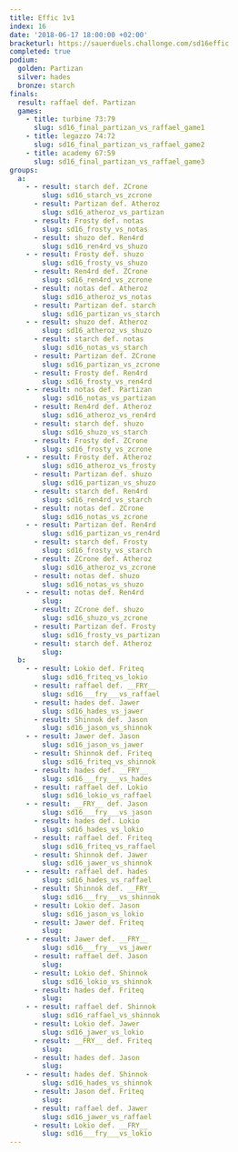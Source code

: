 ```yaml
---
title: Effic 1v1
index: 16
date: '2018-06-17 18:00:00 +02:00'
bracketurl: https://sauerduels.challonge.com/sd16effic
completed: true
podium:
  golden: Partizan
  silver: hades
  bronze: starch
finals:
  result: raffael def. Partizan
  games:
    - title: turbine 73:79
      slug: sd16_final_partizan_vs_raffael_game1
    - title: legazzo 74:72
      slug: sd16_final_partizan_vs_raffael_game2
    - title: academy 67:59
      slug: sd16_final_partizan_vs_raffael_game3
groups:
  a:
    - - result: starch def. ZCrone
        slug: sd16_starch_vs_zcrone
      - result: Partizan def. Atheroz
        slug: sd16_atheroz_vs_partizan
      - result: Frosty def. notas
        slug: sd16_frosty_vs_notas
      - result: shuzo def. Ren4rd
        slug: sd16_ren4rd_vs_shuzo
    - - result: Frosty def. shuzo
        slug: sd16_frosty_vs_shuzo
      - result: Ren4rd def. ZCrone
        slug: sd16_ren4rd_vs_zcrone
      - result: notas def. Atheroz
        slug: sd16_atheroz_vs_notas
      - result: Partizan def. starch
        slug: sd16_partizan_vs_starch
    - - result: shuzo def. Atheroz
        slug: sd16_atheroz_vs_shuzo
      - result: starch def. notas
        slug: sd16_notas_vs_starch
      - result: Partizan def. ZCrone
        slug: sd16_partizan_vs_zcrone
      - result: Frosty def. Ren4rd
        slug: sd16_frosty_vs_ren4rd
    - - result: notas def. Partizan
        slug: sd16_notas_vs_partizan
      - result: Ren4rd def. Atheroz
        slug: sd16_atheroz_vs_ren4rd
      - result: starch def. shuzo
        slug: sd16_shuzo_vs_starch
      - result: Frosty def. ZCrone
        slug: sd16_frosty_vs_zcrone
    - - result: Frosty def. Atheroz
        slug: sd16_atheroz_vs_frosty
      - result: Partizan def. shuzo
        slug: sd16_partizan_vs_shuzo
      - result: starch def. Ren4rd
        slug: sd16_ren4rd_vs_starch
      - result: notas def. ZCrone
        slug: sd16_notas_vs_zcrone
    - - result: Partizan def. Ren4rd
        slug: sd16_partizan_vs_ren4rd
      - result: starch def. Frosty
        slug: sd16_frosty_vs_starch
      - result: ZCrone def. Atheroz
        slug: sd16_atheroz_vs_zcrone
      - result: notas def. shuzo
        slug: sd16_notas_vs_shuzo
    - - result: notas def. Ren4rd
        slug: 
      - result: ZCrone def. shuzo
        slug: sd16_shuzo_vs_zcrone
      - result: Partizan def. Frosty
        slug: sd16_frosty_vs_partizan
      - result: starch def. Atheroz
        slug: 
  b:
    - - result: Lokio def. Friteq
        slug: sd16_friteq_vs_lokio
      - result: raffael def. __FRY__
        slug: sd16___fry___vs_raffael
      - result: hades def. Jawer
        slug: sd16_hades_vs_jawer
      - result: Shinnok def. Jason
        slug: sd16_jason_vs_shinnok
    - - result: Jawer def. Jason
        slug: sd16_jason_vs_jawer
      - result: Shinnok def. Friteq
        slug: sd16_friteq_vs_shinnok
      - result: hades def. __FRY__
        slug: sd16___fry___vs_hades
      - result: raffael def. Lokio
        slug: sd16_lokio_vs_raffael
    - - result: __FRY__ def. Jason
        slug: sd16___fry___vs_jason
      - result: hades def. Lokio
        slug: sd16_hades_vs_lokio
      - result: raffael def. Friteq
        slug: sd16_friteq_vs_raffael
      - result: Shinnok def. Jawer
        slug: sd16_jawer_vs_shinnok
    - - result: raffael def. hades
        slug: sd16_hades_vs_raffael
      - result: Shinnok def. __FRY__
        slug: sd16___fry___vs_shinnok
      - result: Lokio def. Jason
        slug: sd16_jason_vs_lokio
      - result: Jawer def. Friteq
        slug: 
    - - result: Jawer def. __FRY__
        slug: sd16___fry___vs_jawer
      - result: raffael def. Jason
        slug: 
      - result: Lokio def. Shinnok
        slug: sd16_lokio_vs_shinnok
      - result: hades def. Friteq
        slug: 
    - - result: raffael def. Shinnok
        slug: sd16_raffael_vs_shinnok
      - result: Lokio def. Jawer
        slug: sd16_jawer_vs_lokio
      - result: __FRY__ def. Friteq
        slug: 
      - result: hades def. Jason
        slug: 
    - - result: hades def. Shinnok
        slug: sd16_hades_vs_shinnok
      - result: Jason def. Friteq
        slug: 
      - result: raffael def. Jawer
        slug: sd16_jawer_vs_raffael
      - result: Lokio def. __FRY__
        slug: sd16___fry___vs_lokio
---
```

